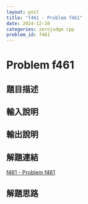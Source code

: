 ```yaml
---
layout: post
title: "f461 - Problem f461"
date: 2024-12-20
categories: zerojudge cpp
problem_id: f461
---
```


# Problem f461

## 題目描述



## 輸入說明



## 輸出說明



## 解題連結

[f461 - Problem f461](https://zerojudge.tw/ShowProblem?problemid=f461)

## 解題思路

